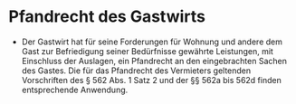 # Pfandrecht des Gastwirts

- Der Gastwirt hat für seine Forderungen für Wohnung und andere dem Gast zur Befriedigung seiner Bedürfnisse gewährte Leistungen, mit Einschluss der Auslagen, ein Pfandrecht an den eingebrachten Sachen des Gastes. Die für das Pfandrecht des Vermieters geltenden Vorschriften des § 562 Abs. 1 Satz 2 und der §§ 562a bis 562d finden entsprechende Anwendung.

